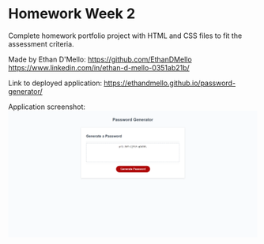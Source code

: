 # Homework Week 2

Complete homework portfolio project with HTML and CSS files to fit the assessment criteria.

Made by Ethan D'Mello:
https://github.com/EthanDMello
https://www.linkedin.com/in/ethan-d-mello-0351ab21b/

Link to deployed application: https://ethandmello.github.io/password-generator/

Application screenshot:
![App Screenshot](./Assets/Images/screenshot%20of%20app.png)
